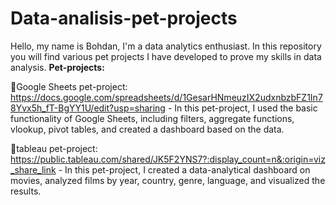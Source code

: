# Data-analisis-pet-projects
Hello, my name is Bohdan, I'm a data analytics enthusiast. In this repository you will find various pet projects I have developed to prove my skills in data analysis.
**Pet-projects:**

🔗Google Sheets pet-project: https://docs.google.com/spreadsheets/d/1GesarHNmeuzIX2udxnbzbFZ1In78Yvx5h_fT-BgYY1U/edit?usp=sharing - In this pet-project, I used the basic functionality of Google Sheets, including filters, aggregate functions, vlookup, pivot tables, and created a dashboard based on the data.

🔗tableau pet-project: https://public.tableau.com/shared/JK5F2YNS7?:display_count=n&:origin=viz_share_link - In this pet-project, I created a data-analytical dashboard on movies, analyzed films by year, country, genre, language, and visualized the results.
